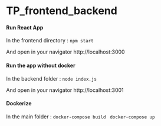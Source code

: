 # TP_frontend_backend



#### Run React App

In the frontend directory :
```npm start ```

And open in your navigator http://localhost:3000

#### Run the app without docker

In the backend folder : 
```node index.js ```

And open in your navigator http://localhost:3001


#### Dockerize

In the main folder :
```docker-compose build ```
```docker-compose up ```

